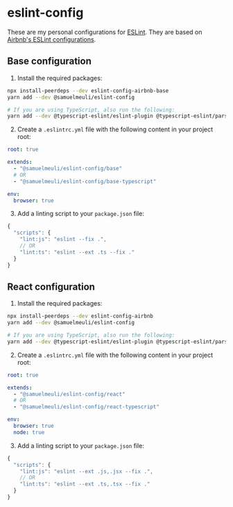 # eslint-config

These are my personal configurations for [ESLint](https://github.com/eslint/eslint). They are based on [Airbnb's ESLint configurations](https://github.com/airbnb/javascript).

## Base configuration

1. Install the required packages:

```sh
npx install-peerdeps --dev eslint-config-airbnb-base
yarn add --dev @samuelmeuli/eslint-config

# If you are using TypeScript, also run the following:
yarn add --dev @typescript-eslint/eslint-plugin @typescript-eslint/parser
```

2. Create a `.eslintrc.yml` file with the following content in your project root:

```yml
root: true

extends:
  - "@samuelmeuli/eslint-config/base"
  # OR
  - "@samuelmeuli/eslint-config/base-typescript"

env:
  browser: true
```

3. Add a linting script to your `package.json` file:

```js
{
  "scripts": {
    "lint:js": "eslint --fix .",
    // OR
    "lint:ts": "eslint --ext .ts --fix ."
  }
}
```

## React configuration

1. Install the required packages:

```sh
npx install-peerdeps --dev eslint-config-airbnb
yarn add --dev @samuelmeuli/eslint-config

# If you are using TypeScript, also run the following:
yarn add --dev @typescript-eslint/eslint-plugin @typescript-eslint/parser
```

2. Create a `.eslintrc.yml` file with the following content in your project root:

```yml
root: true

extends:
  - "@samuelmeuli/eslint-config/react"
  # OR
  - "@samuelmeuli/eslint-config/react-typescript"

env:
  browser: true
  node: true
```

3. Add a linting script to your `package.json` file:

```js
{
  "scripts": {
    "lint:js": "eslint --ext .js,.jsx --fix .",
    // OR
    "lint:ts": "eslint --ext .ts,.tsx --fix ."
  }
}
```

